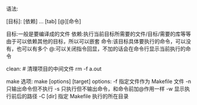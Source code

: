 语法:

[目标]: [依赖] ...
[tab] [@][命令]

目标:一般是要编译成的文件
依赖:执行当前目标所需要的文件/目标/需要的库等等
    由于可以依赖其他的目标，所以可以嵌套
命令:该目标具体要执行的命令，可以没有，也可以有多个
    @:可以关闭指令回显，不加的话会在命令行显示当前执行的命令

clean: # 清理项目的中间文件
	rm -f a.out

make 选项:
    make [options] [target]
    options:
        -f 指定文件作为 Makefile 文件
        -n 只输出命令但不执行
        -s 只执行但不输出命令，和命令前加@作用一样
        -w 显示执行前后的路径
        -C [dir] 指定 Makefile 执行的所在目录

